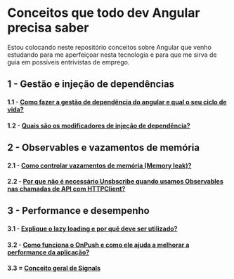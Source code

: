 # Conceitos que todo dev Angular precisa saber

Estou colocando neste repositório conceitos sobre Angular que venho estudando para me aperfeiçoar nesta tecnologia e para que me sirva de guia em possíveis entrivistas de emprego.

## 1 - Gestão e injeção de dependências

#### 1.1 - [Como fazer a gestão de dependência do angular e qual o seu ciclo de vida?](dependencias/gestao-dependencia.md)
#### 1.2 - [Quais são os modificadores de injeção de dependência?](dependencias/modificadores-injecao-dependencia.md)

## 2 - Observables e vazamentos de memória

#### 2.1 - [Como controlar vazamentos de memória (Memory leak)?](memory-leak/memory-leak.md)
#### 2.2 - [Por que não é necessário Unsbscribe quando usamos Observables nas chamadas de API com HTTPClient?](memory-leak/http-client.md)

## 3 - Performance e desempenho

#### 3.1 - [Explique o lazy loading e por quê deve ser utilizado?](performance/lazy-loading.md)
#### 3.2 - [Como funciona o OnPush e como ele ajuda a melhorar a performance da aplicação?](performance/onpush-strategy.md)
#### 3.3 = [Conceito geral de Signals](performance/signals.md)
